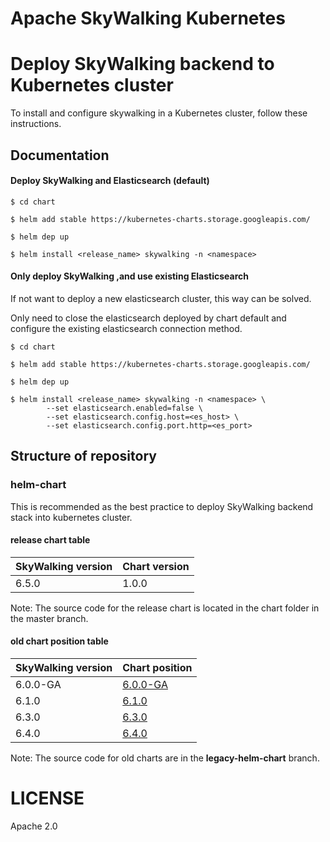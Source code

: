 Apache SkyWalking Kubernetes
==========

# Deploy SkyWalking backend to Kubernetes cluster

To install and configure skywalking in a Kubernetes cluster, follow these instructions.

## Documentation
#### Deploy SkyWalking and Elasticsearch (default)

```shell script
$ cd chart

$ helm add stable https://kubernetes-charts.storage.googleapis.com/

$ helm dep up 

$ helm install <release_name> skywalking -n <namespace>
```

#### Only deploy SkyWalking ,and use existing Elasticsearch
If not want to deploy a new elasticsearch cluster, this way can be solved.

Only need to close the elasticsearch deployed by chart default and configure the existing elasticsearch connection method.

```shell script
$ cd chart

$ helm add stable https://kubernetes-charts.storage.googleapis.com/

$ helm dep up 

$ helm install <release_name> skywalking -n <namespace> \
        --set elasticsearch.enabled=false \
        --set elasticsearch.config.host=<es_host> \
        --set elasticsearch.config.port.http=<es_port>
```

## Structure of repository

### helm-chart 

This is recommended as the best practice to deploy SkyWalking backend stack into kubernetes cluster. 

#### release chart table 
| SkyWalking version | Chart version |
| ------------------ | ------------- |
| 6.5.0              | 1.0.0         |

Note:  The source code for the release chart is located in the chart folder in the master branch.

#### old chart position table

| SkyWalking version | Chart position                                               |
| ------------------ | ------------------------------------------------------------ |
| 6.0.0-GA           | [6.0.0-GA](https://github.com/apache/skywalking-kubernetes/tree/legacy-helm-chart/helm-chart/helm2/6.0.0-GA) |
| 6.1.0              | [6.1.0](https://github.com/apache/skywalking-kubernetes/tree/legacy-helm-chart/helm-chart/helm2/6.1.0) |
| 6.3.0              | [6.3.0](https://github.com/apache/skywalking-kubernetes/tree/legacy-helm-chart/helm-chart/helm3/6.3.0) |
| 6.4.0              | [6.4.0](https://github.com/apache/skywalking-kubernetes/tree/legacy-helm-chart/helm-chart/helm3/6.4.0) |

Note:  The source code for old charts are in the **legacy-helm-chart** branch.

# LICENSE
Apache 2.0
